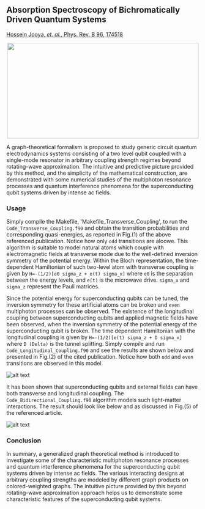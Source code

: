 ## Absorption Spectroscopy of Bichromatically Driven Quantum Systems 

[Hossein Jooya, *et. al.*, Phys. Rev. B 96, 174518](https://www.nature.com/articles/srep37544)

<p align="center">
<img src="https://github.com/hjooya/Chemical-Theory-and-Computation/blob/main/Bichromatically_Driven_Quantum_Systems/Bichromatic_Driven_TLS.gif" width="500" height="250"/>
</p>




A graph-theoretical formalism is proposed to study generic circuit quantum electrodynamics systems consisting of a two level qubit coupled with a single-mode resonator in arbitrary coupling strength regimes beyond rotating-wave approximation. The intuitive and predictive picture provided by this method, and the simplicity of the mathematical construction, are demonstrated with some numerical studies of the multiphoton resonance processes and quantum interference phenomena for the superconducting qubit systems driven by intense ac fields.

### Usage

Simply compile the Makefile, 'Makefile_Transverse_Coupling', to run the `Code_Transverse_Coupling.f90` and obtain the transition probabilities and corresponding quasi-energies, as reported in Fig.(1) of the above referenced publication. Notice how only `odd` transitions are aloowe. This algorithm is suitable to model natural atoms which couple with electromagnetic fields at transverse mode due to the well-defined inversion symmetry of the potential energy. Within the Bloch 
representation, the time-dependent Hamiltonian of such two-level atom with transverse coupling is given by `H=-(1/2)[e0 sigma_z + e(t) sigma_x]` where `e0` is the separation between the energy levels, and `e(t)` is the microwave drive. `sigma_x` and `sigma_z` represent the Pauli matrices.


Since the potential energy for superconducting qubits can be tuned, the inversion symmetry for these artificial atoms can be broken and `even` multiphoton 
processes can be observed. The existence of the longitudinal coupling between superconducting qubits and applied magnetic fields have been observed, when the inversion symmetry of the potential energy of the superconducting qubit is broken. The time dependent Hamiltonian with the longitudinal coupling is given by `H=-(1/2)[e(t) sigma_z + D sigma_x]` where `D (Delta)` is the tunnel splitting. Simply compile and run `Code_Longitudinal_Coupling.f90` and see the results are shown below and presented in Fig.(2) of the cited publication. Notice how both `odd` and `even` transitions are observed in this model.

![alt text](https://github.com/hjooya/Chemical-Theory-and-Computation/blob/main/Graph%20Theoretical%20Approach%20to%20Multiphoton%20Absorption%20Spectra/Image_Longitudinal_Coupling.jpg)

It has been shown that superconducting qubits and external fields can have both transverse and longitudinal coupling. The `Code_Bidirectional_Coupling.f90` algorithm models such light-matter interactions. The result should look like below and as discussed in Fig.(5) of the referenced article.

![alt text](https://github.com/hjooya/Chemical-Theory-and-Computation/blob/main/Graph%20Theoretical%20Approach%20to%20Multiphoton%20Absorption%20Spectra/Image_Bidirectional_Coupling.jpg)


### Conclusion
In summary, a generalized graph theoretical method is introduced to investigate some of the characteristic multiphoton resonance processes and quantum interference phenomena for the superconducting qubit systems driven by intense ac fields. The various interacting designs at arbitrary coupling strengths are modeled by different graph products on colored-weighted graphs. The intuitive picture provided by this beyond rotating-wave approximation approach helps us to demonstrate some characteristic features of the superconducting qubit systems. 
